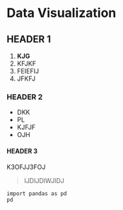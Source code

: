 # Data Visualization

## HEADER 1

1. **KJG**
2. KFJKF
3. FEIEFIJ
4. JFKFJ

### HEADER 2

* DKK
* PL
* KJFJF
* OJH

#### HEADER 3
K3OFJJ3FOJ
> IJDIJDIWJIDJ

```
import pandas as pd
pd
```
